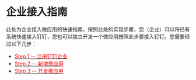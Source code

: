 # 企业接入指南

此处为企业接入微应用的快速指南，按照此处的实现步骤，您（企业）可以将已有系统快速接入钉钉，您也可以独立开发一个微应用按照此步骤接入钉钉。您需要经过以下几步：

-  [<font color=red >Step 1 -- 注册钉钉企业</font>](#step-1-注册钉钉企业) 
-  [<font color=red >Step 2 -- 新增微应用</font>](#step-2-新增微应用) 
-  [<font color=red >Step 3 -- 开发微应用</font>](#step-3-开发微应用) 

<br />

